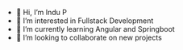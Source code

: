 - 👋 Hi, I’m Indu P
- 👀 I’m interested in Fullstack Development 
- 🌱 I’m currently learning Angular and Springboot
- 💞️ I’m looking to collaborate on new projects

<!---
indup7/indup7 is a ✨ special ✨ repository because its `README.md` (this file) appears on your GitHub profile.
You can click the Preview link to take a look at your changes.
--->
